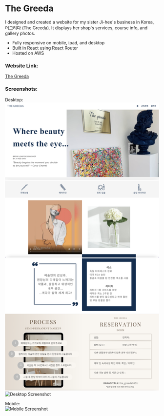 # The Greeda

I designed and created a website for my sister Ji-hee's business in Korea, 더그리다 (The Greeda). It displays her shop's services, course info, and gallery photos.
- Fully responsive on mobile, ipad, and desktop
- Built in React using React Router
- Hosted on AWS

### Website Link:
[The Greeda](http://the-greeda.s3-website.ap-northeast-2.amazonaws.com/)

### Screenshots:
Desktop:
![Desktop Screenshot](The_Greeda_Homepage1.png)
![Desktop Screenshot](The_Greeda_Homepage2.png)
![Desktop Screenshot](The_Greeda_Homepage3.png)
![Desktop Screenshot](The_Greeda_Homepage4.png)
![Desktop Screenshot](The_Greeda_Homepage5.png)

Mobile:  
![Mobile Screenshot](portfolio-mobile-ss.png)
